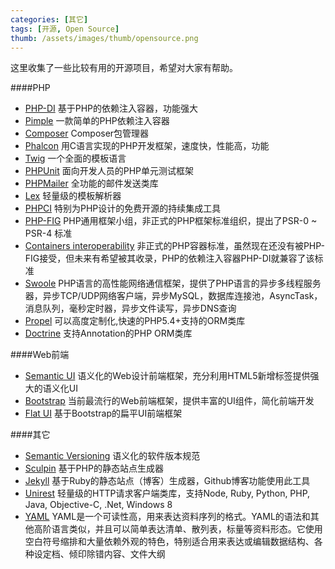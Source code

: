 ```yaml
---
categories: [其它]
tags: [开源, Open Source]
thumb: /assets/images/thumb/opensource.png
---
```


这里收集了一些比较有用的开源项目，希望对大家有帮助。

####PHP

- [PHP-DI](http://php-di.org/) 基于PHP的依赖注入容器，功能强大
- [Pimple](http://pimple.sensiolabs.org/) 一款简单的PHP依赖注入容器
- [Composer](https://getcomposer.org/) Composer包管理器
- [Phalcon](http://phalconphp.com/en/) 用C语言实现的PHP开发框架，速度快，性能高，功能
- [Twig](http://twig.sensiolabs.org/) 一个全面的模板语言
- [PHPUnit](https://phpunit.de/) 面向开发人员的PHP单元测试框架
- [PHPMailer](https://github.com/PHPMailer/PHPMailer) 全功能的邮件发送类库
- [Lex](https://github.com/pyrocms/lex) 轻量级的模板解析器
- [PHPCI](https://www.phptesting.org/) 特别为PHP设计的免费开源的持续集成工具
- [PHP-FIG](http://www.php-fig.org/) PHP通用框架小组，非正式的PHP框架标准组织，提出了PSR-0 ~ PSR-4 标准
- [Containers interoperability](https://github.com/container-interop/container-interop) 非正式的PHP容器标准，虽然现在还没有被PHP-FIG接受，但未来有希望被其收录，PHP的依赖注入容器PHP-DI就兼容了该标准
- [Swoole](http://www.swoole.com/) PHP语言的高性能网络通信框架，提供了PHP语言的异步多线程服务器，异步TCP/UDP网络客户端，异步MySQL，数据库连接池，AsyncTask，消息队列，毫秒定时器，异步文件读写，异步DNS查询
- [Propel](http://propelorm.org/) 可以高度定制化,快速的PHP5.4+支持的ORM类库
- [Doctrine](http://www.doctrine-project.org/) 支持Annotation的PHP ORM类库


####Web前端

- [Semantic UI](http://semantic-ui.com/) 语义化的Web设计前端框架，充分利用HTML5新增标签提供强大的语义化UI
- [Bootstrap](http://getbootstrap.com/) 当前最流行的Web前端框架，提供丰富的UI组件，简化前端开发
- [Flat UI](http://designmodo.github.io/Flat-UI/) 基于Bootstrap的扁平UI前端框架



####其它

- [Semantic Versioning](http://semver.org/) 语义化的软件版本规范
- [Sculpin](https://sculpin.io/) 基于PHP的静态站点生成器
- [Jekyll](http://jekyllrb.com/) 基于Ruby的静态站点（博客）生成器，Github博客功能使用此工具
- [Unirest](http://unirest.io/) 轻量级的HTTP请求客户端类库，支持Node, Ruby, Python, PHP, Java, Objective-C, .Net, Windows 8
- [YAML](http://www.yaml.org/) YAML是一个可读性高，用来表达资料序列的格式。YAML的语法和其他高阶语言类似，并且可以简单表达清单、散列表，标量等资料形态。它使用空白符号缩排和大量依赖外观的特色，特别适合用来表达或编辑数据结构、各种设定档、倾印除错内容、文件大纲

